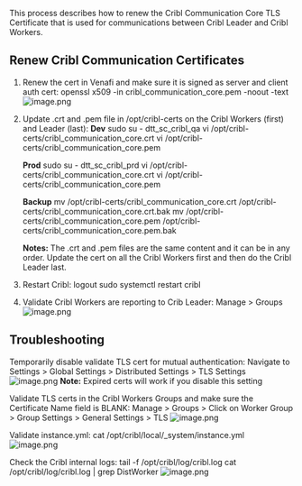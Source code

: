This process describes how to renew the Cribl Communication Core TLS Certificate that is used for communications between Cribl Leader and Cribl Workers.

## **Renew Cribl Communication Certificates**
1. Renew the cert in Venafi and make sure it is signed as server and client auth cert:
openssl x509 -in cribl_communication_core.pem -noout -text
	![image.png](/.attachments/image-1b20e234-c735-408d-92f0-ad8ac7c6e4d0.png)
	
2. Update .crt and .pem file in /opt/cribl-certs on the Cribl Workers (first) and Leader (last):
	**Dev**
	sudo su - dtt_sc_cribl_qa
	vi /opt/cribl-certs/cribl_communication_core.crt
	vi /opt/cribl-certs/cribl_communication_core.pem

	**Prod**
	sudo su - dtt_sc_cribl_prd
	vi /opt/cribl-certs/cribl_communication_core.crt
	vi /opt/cribl-certs/cribl_communication_core.pem

	**Backup**
        mv /opt/cribl-certs/cribl_communication_core.crt /opt/cribl-certs/cribl_communication_core.crt.bak
        mv /opt/cribl-certs/cribl_communication_core.pem /opt/cribl-certs/cribl_communication_core.pem.bak

	**Notes:** 
The .crt and .pem files are the same content and it can be in any order.
Update the cert on all the Cribl Workers first and then do the Cribl Leader last.

3. Restart Cribl:
	logout
	sudo systemctl restart cribl

4. Validate Cribl Workers are reporting to Crib Leader:
Manage > Groups
![image.png](/.attachments/image-fd0c13a8-62a7-4153-9395-7605cec9966c.png)


## **Troubleshooting**
Temporarily disable validate TLS cert for mutual authentication:
Navigate to Settings > Global Settings > Distributed Settings > TLS Settings
![image.png](/.attachments/image-2be7419c-6ea2-4812-a14c-e7cf4ac47e9a.png)
**Note:** Expired certs will work if you disable this setting

Validate TLS certs in the Cribl Workers Groups and make sure the Certificate Name field is BLANK:
Manage > Groups > Click on Worker Group > Group Settings > General Settings > TLS
![image.png](/.attachments/image-6401f628-ac35-4ace-9fcc-ebd796049787.png)

Validate instance.yml:
cat /opt/cribl/local/_system/instance.yml
![image.png](/.attachments/image-27938db6-772f-4a3a-9f96-8e969ab2af6e.png)

Check the Cribl internal logs:
tail -f /opt/cribl/log/cribl.log
cat /opt/cribl/log/cribl.log | grep DistWorker
![image.png](/.attachments/image-f24eb837-3a96-4e7a-8af9-9476913afaa5.png)
